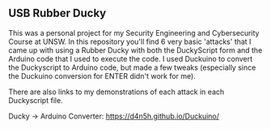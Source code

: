 ## USB Rubber Ducky

This was a personal project for my Security Engineering and Cybersecurity Course at UNSW. In this repository you'll find 6 very basic 'attacks' that I came up with using a Rubber Ducky with both the DuckyScript form and the Arduino code that I used to execute the code. I used Duckuino to convert the Duckyscript to Arduino code, but made a few tweaks (especially since the Duckuino conversion for ENTER didn't work for me).

There are also links to my demonstrations of each attack in each Duckyscript file.

Ducky -> Arduino Converter: https://d4n5h.github.io/Duckuino/
